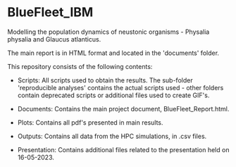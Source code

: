 # BlueFleet_IBM
Modelling the population dynamics of neustonic organisms - Physalia physalia and Glaucus atlanticus.

The main report is in HTML format and located in the 'documents' folder.

This repository consists of the following contents:

- Scripts: All scripts used to obtain the results. The sub-folder 'reproducible analyses' contains the actual scripts used - other folders contain deprecated scripts or additional files used to create GIF's.

- Documents: Contains the main project document, BlueFleet_Report.html. 

- Plots: Contains all pdf's presented in main results.

- Outputs: Contains all data from the HPC simulations, in .csv files.

- Presentation: Contains additional files related to the presentation held on 16-05-2023.
